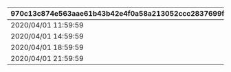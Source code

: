 |970c13c874e563aae61b43b42e4f0a58a213052ccc2837699ffb04300f721175|0191951d6a4ec64ce0a19b70c7be4d6c57f9ff43e7709b0da76ddbe3ae9836fa|19df4dbd1566389501171fb3a1b64c542008b11fd66d990994541564371fd512|ff73d509e94ab2a8d845c6644c71c3f8433b2601ad25979478a9003abab668cb|
| --- | --- | --- | --- |
|2020/04/01 11:59:59|1002|2020/04/01 9:00:00|4004105|
|2020/04/01 14:59:59|1002|2020/04/01 12:00:00|4004106|
|2020/04/01 18:59:59|1002|2020/04/01 15:00:00|4004107|
|2020/04/01 21:59:59|1002|2020/04/01 19:00:00|4004108|